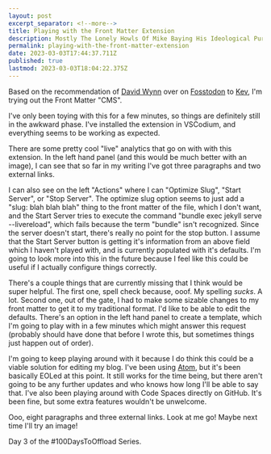 ```yaml
---
layout: post
excerpt_separator: <!--more-->
title: Playing with the Front Matter Extension
description: Mostly The Lonely Howls Of Mike Baying His Ideological Purity At The Moon
permalink: playing-with-the-front-matter-extension
date: 2023-03-03T17:44:37.711Z
published: true
lastmod: 2023-03-03T18:04:22.375Z
---
```

Based on the recommendation of [David Wynn](https://fosstodon.org/@FTWynn) over on [Fosstodon](https://fosstodon.org) to [Kev](https://fosstodon.org/@kev), I'm trying out the Front Matter "CMS".

<!--more-->

I've only been toying with this for a few minutes, so things are definitely still in the awkward phase. I've installed the extension in VSCodium, and everything seems to be working as expected. 

There are some pretty cool "live" analytics that go on with with this extension. In the left hand panel (and this would be much better with an image), I can see that so far in my writing I've got three paragraphs and two external links. 

I can also see on the left "Actions" where I can "Optimize Slug", "Start Server", or "Stop Server". The optimize slug option seems to just add a "slug: blah blah blah" thing to the front matter of the file, which I don't want, and the Start Server tries to execute the command "bundle exec jekyll serve --livereload", which fails because the term "bundle" isn't recognized. Since the server doesn't start, there's really no point for the stop button. I assume that the Start Server button is getting it's information from an above field which I haven't played with, and is currently populated with it's defaults. I'm going to look more into this in the future because I feel like this could be useful if I actually configure things correctly.

There's a couple things that are currently missing that I think would be super helpful. The first one, spell check because, ooof. My spelling *sucks*. A lot. Second one, out of the gate, I had to make some sizable changes to my front matter to get it to my traditional format. I'd like to be able to edit the defaults. There's an option in the left hand panel to create a template, which I'm going to play with in a few minutes which might answer this request (probably should have done that before I wrote this, but sometimes things just happen out of order).

I'm going to keep playing around with it because I do think this could be a viable solution for editing my blog. I've been using [Atom](https://github.com/atom/atom), but it's been basically EOLed at this point. It still works for the time being, but there aren't going to be any further updates and who knows how long I'll be able to say that. I've also been playing around with Code Spaces directly on GitHub. It's been fine, but some extra features wouldn't be unwelcome.

Ooo, eight paragraphs and three external links. Look at me go! Maybe next time I'll try an image!

Day 3 of the #100DaysToOffload Series.